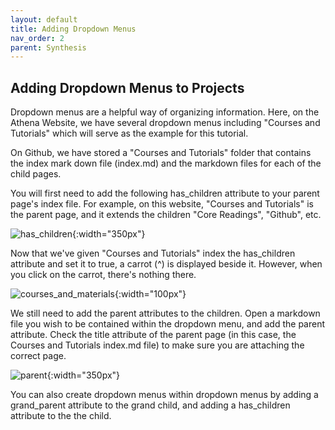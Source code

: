 ```yaml
---
layout: default
title: Adding Dropdown Menus
nav_order: 2
parent: Synthesis
---
```


## Adding Dropdown Menus to Projects 
Dropdown menus are a helpful way of organizing information. Here, on the Athena Website, we have several dropdown menus including "Courses and Tutorials" which will serve as the example for this tutorial. 

On Github, we have stored a "Courses and Tutorials" folder that contains the index mark down file (index.md) and the markdown files for each of the child pages. 

You will first need to add the following has_children attribute to your parent page's index file. For example, on this website, "Courses and Tutorials" is the parent page, and it extends the children "Core Readings", "Github", etc. 

![has_children](/images/add_dropdowns/has_children.png){:width="350px"}

Now that we've given "Courses and Tutorials" index the has_children attribute and set it to true, a carrot (^) is displayed beside it. However, when you click on the carrot, there's nothing there. 

![courses_and_materials](/images/add_dropdowns/courses.png){:width="100px"}

We still need to add the parent attributes to the children. Open a markdown file you wish to be contained within the dropdown menu, and add the parent attribute. Check the title attribute of the parent page (in this case, the Courses and Tutorials index.md file) to make sure you are attaching the correct page. 

![parent](/images/add_dropdowns/parent.png){:width="350px"}

You can also create dropdown menus within dropdown menus by adding a grand_parent attribute to the grand child, and adding a has_children attribute to the the child. 
